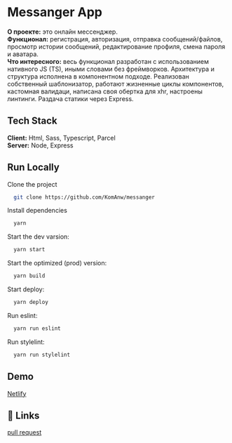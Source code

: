 # Messanger App

**О проекте:** это онлайн мессенджер.  
**Функционал:** регистрация, авторизация, отправка сообщений/файлов, просмотр истории сообщений, редактирование профиля, смена пароля и аватара.  
**Что интересного:** весь функционал разработан с использованием нативного JS (TS), иными словами без фреймворков. Архитектура и структура исполнена в компонентном подходе. Реализован собственный шаблонизатор, работают жизненные циклы компонентов, кастомная валидаци, написана своя обертка для xhr, настроены линтинги. Раздача статики через Express.

## Tech Stack

**Client:** Html, Sass, Typescript, Parcel  
**Server:** Node, Express

## Run Locally

Clone the project

```bash
  git clone https://github.com/KomAnw/messanger
```

Install dependencies

```bash
  yarn
```

Start the dev varsion:

```bash
  yarn start
```

Start the optimized (prod) version:

```bash
  yarn build
```

Start deploy:

```bash
  yarn deploy
```

Run eslint:

```bash
  yarn run eslint
```

Run stylelint:

```bash
  yarn run stylelint
```

## Demo

[Netlify](https://sweet-messanger.netlify.app/)

## 🔗 Links

[pull request](https://github.com/KomAnw/middle.messenger.praktikum.yandex/pull/2)
